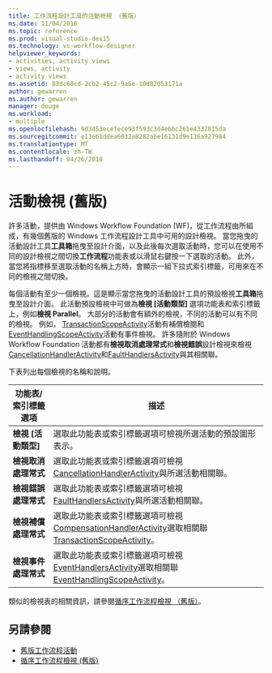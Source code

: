```yaml
---
title: 工作流程設計工具的活動檢視 （舊版）
ms.date: 11/04/2016
ms.topic: reference
ms.prod: visual-studio-dev15
ms.technology: vs-workflow-designer
helpviewer_keywords:
- activities, activity views
- views, activity
- activity views
ms.assetid: 83dc68cd-2cb2-45c2-9a6e-10d82053171a
author: gewarren
ms.author: gewarren
manager: douge
ms.workload:
- multiple
ms.openlocfilehash: 9d3453ecefece93f593c3d4ebbc261e4332815da
ms.sourcegitcommit: e13e61ddea6032a8282abe16131d9e136a927984
ms.translationtype: MT
ms.contentlocale: zh-TW
ms.lasthandoff: 04/26/2018
---
```

# <a name="activity-views-legacy"></a>活動檢視 (舊版)

許多活動，提供由 Windows Workflow Foundation (WF)，從工作流程由所組成，有幾個舊版的 Windows 工作流程設計工具中可用的設計檢視。 當您拖曳的活動設計工具**工具箱**拖曳至設計介面，以及此後每次選取活動時，您可以在使用不同的設計檢視之間切換**工作流程**功能表或以滑鼠右鍵按一下選取的活動。 此外，當您將指標移至選取活動的名稱上方時，會顯示一組下拉式索引標籤，可用來在不同的檢視之間切換。

每個活動有至少一個檢視。這是顯示當您拖曳的活動設計工具的預設檢視**工具箱**拖曳至設計介面。 此活動預設檢視中可做為**檢視 [活動類型]** 選項功能表和索引標籤上，例如**檢視 Parallel**。 大部分的活動會有額外的檢視，不同的活動可以有不同的檢視。 例如， [TransactionScopeActivity](http://go.microsoft.com/fwlink?LinkID=65093)活動有補償檢閱和[EventHandlingScopeActivity](http://go.microsoft.com/fwlink?LinkID=65030)活動有事件檢視。 許多隨附於 Windows Workflow Foundation 活動都有**檢視取消處理常式**和**檢視錯誤**設計檢視來檢視[CancellationHandlerActivity](http://go.microsoft.com/fwlink?LinkID=65050)和[FaultHandlersActivity](http://go.microsoft.com/fwlink?LinkID=65055)與其相關聯。

下表列出每個檢視的名稱和說明。

|功能表/索引標籤選項|描述|
|----------------------|-----------------|
|**檢視 [活動類型]**|選取此功能表或索引標籤選項可檢視所選活動的預設圖形表示。|
|**檢視取消處理常式**|選取此功能表或索引標籤選項可檢視[CancellationHandlerActivity](http://go.microsoft.com/fwlink?LinkID=65050)與所選活動相關聯。|
|**檢視錯誤處理常式**|選取此功能表或索引標籤選項可檢視[FaultHandlersActivity](http://go.microsoft.com/fwlink?LinkID=65055)與所選活動相關聯。|
|**檢視補償處理常式**|選取此功能表或索引標籤選項可檢視[CompensationHandlerActivity](http://go.microsoft.com/fwlink?LinkID=65053)選取相關聯[TransactionScopeActivity](http://go.microsoft.com/fwlink?LinkID=65093)。|
|**檢視事件處理常式**|選取此功能表或索引標籤選項可檢視[EventHandlersActivity](http://go.microsoft.com/fwlink?LinkID=65018)選取相關聯[EventHandlingScopeActivity](http://go.microsoft.com/fwlink?LinkID=65030)。|

類似的檢視表的相關資訊，請參閱[循序工作流程檢視 （舊版）](../workflow-designer/sequential-workflow-views-legacy.md)。

## <a name="see-also"></a>另請參閱

- [舊版工作流程活動](../workflow-designer/legacy-workflow-activities.md)
- [循序工作流程檢視 (舊版)](../workflow-designer/sequential-workflow-views-legacy.md)